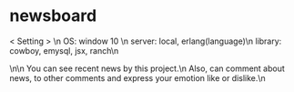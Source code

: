 # newsboard

< Setting > \n
OS: window 10 \n
server: local, erlang(language)\n
library: cowboy, emysql, jsx, ranch\n

\n\n
You can see recent news by this project.\n
Also, can comment about news, to other comments and express your emotion like or dislike.\n



